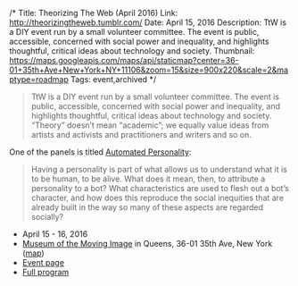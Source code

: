 /*
Title: Theorizing The Web (April 2016)
Link: http://theorizingtheweb.tumblr.com/
Date: April 15, 2016
Description: TtW is a DIY event run by a small volunteer committee. The event is public, accessible, concerned with social power and inequality, and highlights thoughtful, critical ideas about technology and society.
Thumbnail: https://maps.googleapis.com/maps/api/staticmap?center=36-01+35th+Ave+New+York+NY+11106&zoom=15&size=900x220&scale=2&maptype=roadmap
Tags: event,archived
*/

> TtW is a DIY event run by a small volunteer committee. The event is public, accessible, concerned with social power and inequality, and highlights thoughtful, critical ideas about technology and society. “Theory” doesn’t mean “academic”; we equally value ideas from artists and activists and practitioners and writers and so on. 

One of the panels is titled [Automated Personality](http://theorizingtheweb.tumblr.com/post/141146366985/automated-personality):

> Having a personality is part of what allows us to understand what it is to be human, to be alive. What does it mean, then, to attribute a personality to a bot? What characteristics are used to flesh out a bot’s character, and how does this reproduce the social inequities that are already built in the way so many of these aspects are regarded socially?

- April 15 - 16, 2016
- [Museum of the Moving Image](http://www.movingimage.us/) in Queens, 36-01 35th Ave, New York ([map](https://www.google.com/maps/dir/Current+Location/36-01+35th+Ave+New+York+NY+11106))
- [Event page](http://theorizingtheweb.tumblr.com/)
- [Full program](http://theorizingtheweb.tumblr.com/2016/program)
